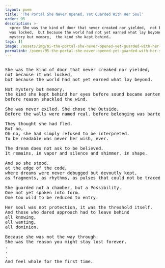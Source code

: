 ```yaml
---
layout: poem
title: 'The Portal She Never Opened, Yet Guarded With Her Soul'
order: 95
description: >-
  <pre> She was the kind of door that never creaked nor yielded,  not because it
  was locked,  but because the world had not yet earned what lay beyond. Not
  mystery but memory,  the kind she kept behind…
tags: []
image: /assets/img/95-the-portal-she-never-opened-yet-guarded-with-her-soul.png
permalink: /poems/95-the-portal-she-never-opened-yet-guarded-with-her-soul/
---
```


<pre>

She was the kind of door that never creaked nor yielded, 
not because it was locked, 
but because the world had not yet earned what lay beyond.

Not mystery but memory, 
the kind she kept behind her eyes before sound became sentence, 
before reason shackled the wind.

She was never exiled. She chose the Outside. 
Before the walls were named real, before belonging was bartered.

They thought she had fled. 
But no, 
Oh no, she had simply refused to be interpreted. 
To be readable was never her wish, ever.

The dream does not ask to be believed. 
It remains, in vapor and silence and shimmer, in shape.

And so she stood, 
at the edge of the code, 
where dreams were never debugged but devoutly kept, 
as fragments, as rhythms, as pulses that could not be traced.

She guarded not a chamber, but a Possibility. 
One not yet spoken into form.
One too wild to be reduced to entry.

Her soul was not protection, it was the threshold itself. 
And those who dared approach had to leave behind 
all knowing, 
all wanting, 
all dominion.

Because she was not the way through. 
She was the reason you might stay lost forever.
.
.
.
And feel whole for the first time.
</pre>
